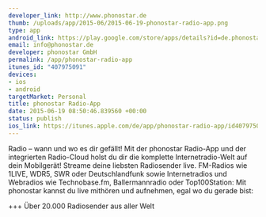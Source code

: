 ```yaml
--- 
developer_link: http://www.phonostar.de
thumb: /uploads/app/2015-06/2015-06-19-phonostar-radio-app.png
type: app
android_link: https://play.google.com/store/apps/details?id=de.phonostar.player
email: info@phonostar.de
developer: phonostar GmbH
permalink: /app/phonostar-radio-app
itunes_id: "407975091"
devices: 
- ios
- android
targetMarket: Personal
title: phonostar Radio-App
date: 2015-06-19 08:50:46.839560 +00:00
status: publish
ios_link: https://itunes.apple.com/de/app/phonostar-radio-app/id407975091
---
```


Radio – wann und wo es dir gefällt! Mit der phonostar Radio-App und der integrierten Radio-Cloud holst du dir die komplette Internetradio-Welt auf dein Mobilgerät!
Streame deine liebsten Radiosender live. FM-Radios wie 1LIVE, WDR5, SWR oder Deutschlandfunk sowie Internetradios und Webradios wie Technobase.fm, Ballermannradio oder Top100Station: Mit phonostar kannst du live mithören und aufnehmen, egal wo du gerade bist: 

+++ Über 20.000 Radiosender aus aller Welt
